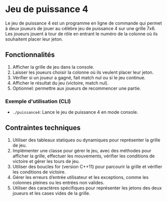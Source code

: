 # Jeu de puissance 4

Le jeu de puissance 4 est un programme en ligne de commande qui permet à deux joueurs de jouer au célèbre jeu de puissance 4 sur une grille 7x6. Les joueurs jouent à tour de rôle en entrant le numéro de la colonne où ils souhaitent placer leur jeton.

## Fonctionnalités

1. Afficher la grille de jeu dans la console.
2. Laisser les joueurs choisir la colonne où ils veulent placer leur jeton.
3. Vérifier si un joueur a gagné, fait match nul ou si le jeu continue.
4. Afficher le résultat du jeu (victoire, match nul).
5. Optionnel: permettre aux joueurs de recommencer une partie.

### Exemple d'utilisation (CLI)

- `./puissance4`: Lance le jeu de puissance 4 en mode console.

## Contraintes techniques

1. Utiliser des tableaux statiques ou dynamiques pour représenter la grille de jeu.
2. Implémenter une classe pour gérer le jeu, avec des méthodes pour afficher la grille, effectuer les mouvements, vérifier les conditions de victoire et gérer les tours de jeu.
3. Utiliser des boucles for (version C++11) pour parcourir la grille et vérifier les conditions de victoire.
4. Gérer les erreurs d’entrée utilisateur et les exceptions, comme les colonnes pleines ou les entrées non valides.
5. Utiliser des caractères spécifiques pour représenter les jetons des deux joueurs et les cases vides de la grille.